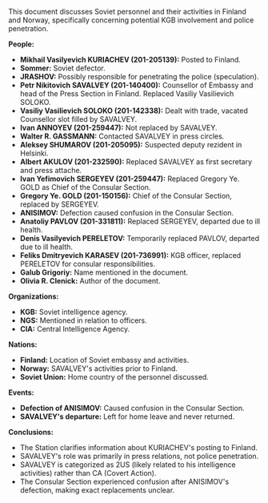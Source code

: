 This document discusses Soviet personnel and their activities in Finland and Norway, specifically concerning potential KGB involvement and police penetration.

**People:**

*   **Mikhail Vasilyevich KURIACHEV (201-205139):** Posted to Finland.
*   **Sommer:** Soviet defector.
*   **JRASHOV:** Possibly responsible for penetrating the police (speculation).
*   **Petr Nikitovich SAVALVEY (201-140400):** Counsellor of Embassy and head of the Press Section in Finland. Replaced Vasiliy Vasilievich SOLOKO.
*   **Vasiliy Vasilievich SOLOKO (201-142338):** Dealt with trade, vacated Counsellor slot filled by SAVALVEY.
*   **Ivan ANNOYEV (201-259447):** Not replaced by SAVALVEY.
*   **Walter R. GASSMANN:** Contacted SAVALVEY in press circles.
*   **Aleksey SHUMAROV (201-205095):** Suspected deputy rezident in Helsinki.
*   **Albert AKULOV (201-232590):** Replaced SAVALVEY as first secretary and press attache.
*   **Ivan Yefimovich SERGEYEV (201-259447):** Replaced Gregory Ye. GOLD as Chief of the Consular Section.
*   **Gregory Ye. GOLD (201-150156):** Chief of the Consular Section, replaced by SERGEYEV.
*   **ANISIMOV:** Defection caused confusion in the Consular Section.
*   **Anatoliy PAVLOV (201-331811):** Replaced SERGEYEV, departed due to ill health.
*   **Denis Vasilyevich PERELETOV:** Temporarily replaced PAVLOV, departed due to ill health.
*   **Feliks Dmitryevich KARASEV (201-736991):** KGB officer, replaced PERELETOV for consular responsibilities.
*   **Galub Grigoriy:** Name mentioned in the document.
*   **Olivia R. Clenick:** Author of the document.

**Organizations:**

*   **KGB:** Soviet intelligence agency.
*   **NGS:** Mentioned in relation to officers.
*   **CIA:** Central Intelligence Agency.

**Nations:**

*   **Finland:** Location of Soviet embassy and activities.
*   **Norway:** SAVALVEY's activities prior to Finland.
*   **Soviet Union:** Home country of the personnel discussed.

**Events:**

*   **Defection of ANISIMOV:** Caused confusion in the Consular Section.
*   **SAVALVEY's departure:** Left for home leave and never returned.

**Conclusions:**

*   The Station clarifies information about KURIACHEV's posting to Finland.
*   SAVALVEY's role was primarily in press relations, not police penetration.
*   SAVALVEY is categorized as 2US (likely related to his intelligence activities) rather than CA (Covert Action).
*   The Consular Section experienced confusion after ANISIMOV's defection, making exact replacements unclear.
